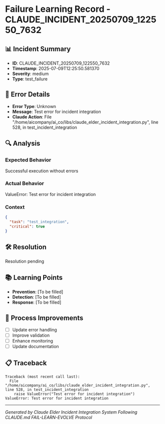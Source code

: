# Failure Learning Record - CLAUDE_INCIDENT_20250709_122550_7632

## 📊 Incident Summary
- **ID**: CLAUDE_INCIDENT_20250709_122550_7632
- **Timestamp**: 2025-07-09T12:25:50.581370
- **Severity**: medium
- **Type**: test_failure

## 🚨 Error Details
- **Error Type**: Unknown
- **Message**: Test error for incident integration
- **Claude Action**: File "/home/aicompany/ai_co/libs/claude_elder_incident_integration.py", line 528, in test_incident_integration

## 🔍 Analysis
### Expected Behavior
Successful execution without errors

### Actual Behavior
ValueError: Test error for incident integration

### Context
```json
{
  "task": "test_integration",
  "critical": true
}
```

## 🛠️ Resolution
Resolution pending

## 📚 Learning Points
- **Prevention**: [To be filled]
- **Detection**: [To be filled]
- **Response**: [To be filled]

## 🔄 Process Improvements
- [ ] Update error handling
- [ ] Improve validation
- [ ] Enhance monitoring
- [ ] Update documentation

## 📋 Traceback
```
Traceback (most recent call last):
  File "/home/aicompany/ai_co/libs/claude_elder_incident_integration.py", line 528, in test_incident_integration
    raise ValueError("Test error for incident integration")
ValueError: Test error for incident integration

```

---
*Generated by Claude Elder Incident Integration System*
*Following CLAUDE.md FAIL-LEARN-EVOLVE Protocol*
